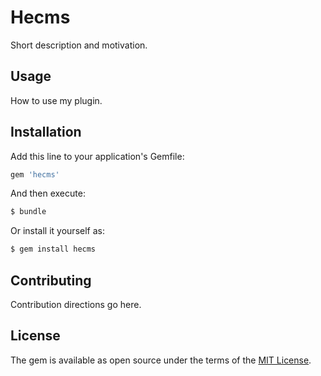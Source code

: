 # Hecms
Short description and motivation.

## Usage
How to use my plugin.

## Installation
Add this line to your application's Gemfile:

```ruby
gem 'hecms'
```

And then execute:
```bash
$ bundle
```

Or install it yourself as:
```bash
$ gem install hecms
```

## Contributing
Contribution directions go here.

## License
The gem is available as open source under the terms of the [MIT License](https://opensource.org/licenses/MIT).
